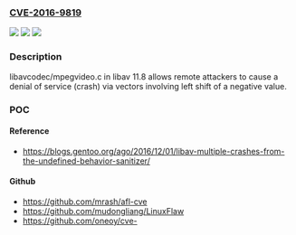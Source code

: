 ### [CVE-2016-9819](https://cve.mitre.org/cgi-bin/cvename.cgi?name=CVE-2016-9819)
![](https://img.shields.io/static/v1?label=Product&message=n%2Fa&color=blue)
![](https://img.shields.io/static/v1?label=Version&message=n%2Fa&color=blue)
![](https://img.shields.io/static/v1?label=Vulnerability&message=n%2Fa&color=brighgreen)

### Description

libavcodec/mpegvideo.c in libav 11.8 allows remote attackers to cause a denial of service (crash) via vectors involving left shift of a negative value.

### POC

#### Reference
- https://blogs.gentoo.org/ago/2016/12/01/libav-multiple-crashes-from-the-undefined-behavior-sanitizer/

#### Github
- https://github.com/mrash/afl-cve
- https://github.com/mudongliang/LinuxFlaw
- https://github.com/oneoy/cve-

